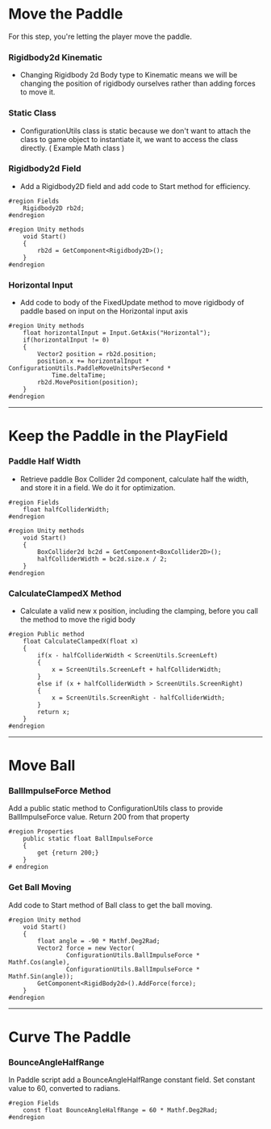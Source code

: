 # Move the Paddle

For this step, you're letting the player move the paddle.

### Rigidbody2d Kinematic
- Changing Rigidbody 2d Body type to Kinematic means we will be changing the position of rigidbody ourselves rather than adding forces to move it. 

### Static Class
- ConfigurationUtils class is static because we don't want to attach the class to game object to instantiate it, we want to access the class directly. ( Example Math class )

### Rigidbody2d Field
- Add a Rigidbody2D field and add code to Start method for efficiency.
```
#region Fields 
    Rigidbody2D rb2d;
#endregion 

#region Unity methods
    void Start()
    {
        rb2d = GetComponent<Rigidbody2D>();
    }
#endregion
```

### Horizontal Input
- Add code to body of the FixedUpdate method to move rigidbody of paddle based on input on the Horizontal input axis 
```
#region Unity methods
    float horizontalInput = Input.GetAxis("Horizontal");
    if(horizontalInput != 0)
    {
        Vector2 position = rb2d.position;
        position.x += horizontalInput * ConfigurationUtils.PaddleMoveUnitsPerSecond * 
            Time.deltaTime;
        rb2d.MovePosition(position);
    }
#endregion
```
---

# Keep the Paddle in the PlayField

### Paddle Half Width 
- Retrieve paddle Box Collider 2d component, calculate half the width, and store it in a field. We do it for optimization.
```
#region Fields
    float halfColliderWidth;
#endregion 

#region Unity methods
    void Start()
    {
        BoxCollider2d bc2d = GetComponent<BoxCollider2D>();
        halfColliderWidth = bc2d.size.x / 2;
    }
#endregion 
```

### CalculateClampedX Method
- Calculate a valid new x position, including the clamping, before you call the method to move the rigid body
```
#region Public method
    float CalculateClampedX(float x)
    {
        if(x - halfColliderWidth < ScreenUtils.ScreenLeft)
        {
            x = ScreenUtils.ScreenLeft + halfColliderWidth;
        }
        else if (x + halfColliderWidth > ScreenUtils.ScreenRight)
        {
            x = ScreenUtils.ScreenRight - halfColliderWidth;
        }
        return x;
    }
#endregion    
```
---

# Move Ball

### BallImpulseForce Method
Add a public static method to ConfigurationUtils class to provide BallImpulseForce value. Return 200 from that property 
```
#region Properties
    public static float BallImpulseForce
    {
        get {return 200;}
    }
# endregion
``` 

### Get Ball Moving
Add code to Start method of Ball class to get the ball moving.
```
#region Unity method
    void Start()
    {
        float angle = -90 * Mathf.Deg2Rad;
        Vector2 force = new Vector(
                ConfigurationUtils.BallImpulseForce * Mathf.Cos(angle),
                ConfigurationUtils.BallImpulseForce * Mathf.Sin(angle));
        GetComponent<RigidBody2d>().AddForce(force);
    }
#endregion
```
---
# Curve The Paddle
### BounceAngleHalfRange 
In Paddle script add a BounceAngleHalfRange constant field. Set constant value to 60, converted to radians.
```
#region Fields
    const float BounceAngleHalfRange = 60 * Mathf.Deg2Rad;
#endregion
```




